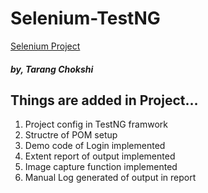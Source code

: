 # Selenium-TestNG

<a href = "https://tarangchokshi.github.io/Selenium-TestNG/" > Selenium Project </a>

<h5> by, Tarang Chokshi </h5>


## Things are added in Project…

1. Project config in TestNG framwork
2. Structre of POM setup
3. Demo code of Login implemented
4. Extent report of output implemented
5. Image capture function implemented
6. Manual Log generated of output in report

